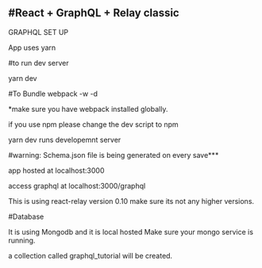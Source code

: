 <h2>#React + GraphQL + Relay classic</h2> 


GRAPHQL SET UP


App uses yarn

#to run dev server

yarn dev


#To Bundle
webpack -w -d   

*make sure you have webpack installed globally.

if you use npm please change the dev script to npm

yarn dev runs developemnt server


#warning:
Schema.json file is being generated on every save***




app hosted at localhost:3000

access graphql at localhost:3000/graphql


This is using react-relay version 0.10 make sure its not any higher versions.


#Database

It is using Mongodb and it is local hosted
Make sure your mongo service is running.

a collection called graphql_tutorial will be created.



